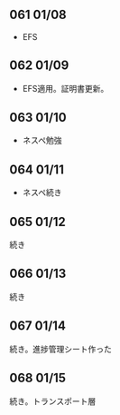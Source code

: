 ## 061 01/08
* EFS

## 062 01/09
* EFS適用。証明書更新。

## 063 01/10
* ネスペ勉強

## 064 01/11
* ネスペ続き

## 065 01/12
続き

## 066 01/13
続き

## 067 01/14
続き。進捗管理シート作った

## 068 01/15
続き。トランスポート層
